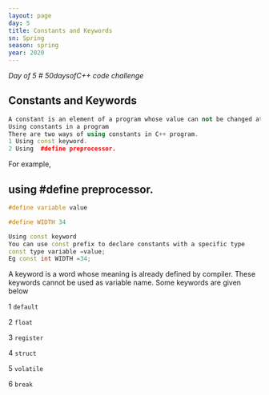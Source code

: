 ```yaml
---
layout: page
day: 5
title: Constants and Keywords
sn: Spring
season: spring
year: 2020
---
```


*Day of  5 \# 50daysofC++ code challenge*

## Constants and Keywords
```cpp
A constant is an element of a program whose value can not be changed at the time of execution and they are called literals. It may be an int, a float or char data type.
Using constants in a program
There are two ways of using constants in C++ program.
1 Using const keyword.
2 Using  #define preprocessor.
```

For example, 
## using #define preprocessor.
```cpp
#define variable value

#define WIDTH 34
```
```cpp
Using const keyword
You can use const prefix to declare constants with a specific type
const type variable =value;
Eg const int WIDTH =34;
```

A keyword is a word whose meaning is already defined by compiler. These keywords cannot be used as variable name.
Some keywords are given below

1 `default`

2 `float`

3 `register `

4 `struct`

5 `volatile`

6 `break`

